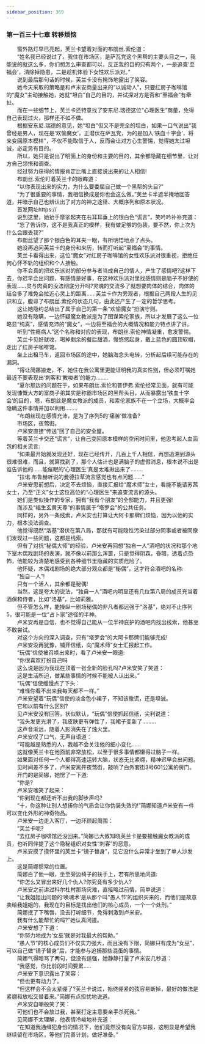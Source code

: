 ```yaml
---
sidebar_position: 369
---
```

### 第一百三十七章 转移烦恼  


　　窗外路灯早已亮起，芙兰卡望着对面的布朗丝.索伦道：  
　　“姓名我已经说过了，我住在市场区，是萨瓦党这个黑帮的主要头目之一，我能说的就这么多，你们想怎么审查都可以，反正我的目的只有两个，一是追查‘至福会’，清除掉隐患，二是趁机体验下女性欢乐派对。”  
　　说到最后那句话的时候，芙兰卡没有掩饰地露出了笑容。  
　　她今天采取的策略是和卢米安商量出来的“以诚动人”，只要红房子咖啡馆的“魔女”主动接触她，她就“坦白”自己的目的，并试探对方是否和“至福会”有牵扯。  
　　而在一些细节上，芙兰卡还特意找了安东尼.瑞德这位“心理医生”商量，免得自己表现过火，那样还不如不做。  
　　根据安东尼.瑞德的意见，她“坦白”但又不是完全的坦白，如果一口气说出“我曾经是男人，现在是‘欢愉魔女’，正潜伏在萨瓦党，为的是加入‘铁血十字会’，将来变回原本模样”，不仅不能取信于人，反而会让对方心生警惕，觉得她太过坦诚，必定另有目的。  
　　所以，她只是说出了明面上的身份和主要的目的，其余都隐藏在细节里，让对方自己领悟和调查。  
　　经过努力获得的情报肯定比嘴上直接说出来的让人相信!  
　　布朗丝.索伦盯着芙兰卡的眼眸道：  
　　“以你表现出来的实力，为什么要委屈自己做一个黑帮的头目?”  
　　“为了很重要的事情，我相信换成是你也会这么做。”芙兰卡半遮半掩地回答道，并暗示自己也辨认出了对方的神之途径、大概序列和原本状况。  
　　首发网址https://  
　　说到这里，她抬手摩挲起夹在右耳耳垂上的银白色“谎言”，笑吟吟补补充道：  
　　“忘了告诉你，这不是我真正的模样，我有做足够的伪装，要不然，你上次为什么会跟丢我?”  
　　布朗丝望了那个银白色的耳夹一眼，有所明悟地点了点头。  
　　她没再追问芙兰卡的身份和来历，转而打听起“至福会”的事情。  
　　芙兰卡看得出来，这位“魔女”对红房子咖啡馆的女性欢乐派对很重视，拒绝任何心怀不轨的组织和个人接触。  
　　你不会真的把欢乐派对的部分参与者当成自己的情人，产生了感情吧?这样下去，你迟早会出问题，有感情是好事，在这种欢乐派对里找感情则是脑子不好使的表现……灵与肉真的没法彻底分开吗?灵魂的交流多了就想要肉体的结合，肉体的结合多了难免会拉近心灵上的距离……芙兰卡作为旁观者，根据自己两段人生的见识和立，腹诽了布朗丝.索伦的状态几句，由此还产生了一定的哲学思考。  
　　这让她隐约总结出了属于自己的第一条“欢愉魔女”扮演守则。  
　　她没有隐瞒，一边怀疑魔女教派是为了图谋索伦家族，所以才发展了这么一位略显“纯真”，感情充沛的“魔女”，一边将至福会的大概情况和能力特点讲了讲。  
　　听到“性瘾病人”这个名称和对应的表现，布朗丝.索伦神情凝重，愈发警惕。  
　　芙兰卡见好就收，喝掉剩余的餐后甜酒，慢悠悠起身，戴上蓝色的圆顶软帽，走出了红房子咖啡馆。  
　　坐上出租马车，返回市场区的途中，她脑海念头电转，分析起后续可能存在的漏洞。  
　　“得让简娜搬走，不，她住在我公寓里更能证明我的真实性别，但必须叮嘱她最近不要表现出‘刺客和‘教唆者’的能力……..  
　　“夏尔那边的问题在于，如果布朗丝.索伦和普伊弗.索伦经常见面，就有可能发现慷慨大方的富商子弟其实是称霸市场区的黑帮头目，从而暴露出‘铁血十字会’的目的，嗯，布朗丝是魔女教派的成员，和索伦家族不在一个立场，大概率会隐瞒这件事情并加以利用……..  
　　“布朗丝现在感情充沛，是为了序列5的‘痛苦’做准备?  
　　市场区，夜莺街。  
　　卢米安直接“传送”回了自己的安全屋。  
　　等着芙兰卡交还“谎言”，让自己变回原本模样的空闲时间里，他思考起人血面包的相关流言:  
　　“如果最开始就发现还好，现在已经传开，几百上千人相信，再想追溯到源头很难很难，而且，就算找到了，那个人估计也是满脑子的虚假消息，根本说不出是谁告诉他的……能催眠的‘心理医生’真是太难揪出来了……..  
　　“拉诺.布鲁赫听说的曼德拉草流言感觉也有点问题……”  
　　卢米安思前想后，决定不去烦恼，直接汇报给“魔术师”女士，看能不能请苏茜女士，乃至“正义”女士这位高位的“心理医生”来追查流言的源头。  
　　她们是类似操作的专家，拥有“我有个朋友”的全部能力，并且更强!  
　　而涉及“福生玄黄天尊”的事情属于“塔罗会”的公共任务。  
　　同样的，另外一条线索，卢米安也打算让大阿卡那牌们烦恼，因为以他的实力，根本没法调查。  
　　他觉得既然“洛基”潜伏在第八局，那就有可能隐性污染过部分同事或者被同僚们发现过一些问题，这都是线索。  
　　但有了对抗“秘偶大师”的经验，卢米安再回想“独自一人”酒吧的状况和那个地下室木偶戏剧场的表演，就不像以前那么浑噩，只是觉得阴森，昏暗，透着点恐怖，他能较为清楚地感受到各种细节里隐藏的实质危险了。  
　　他怀疑，木偶戏剧场的绝大部分观众都是“秘偶”，这才符合酒吧的名称:  
　　“独自一人”!  
　　只有一个活人，其余都是秘偶!  
　　当然，这是夸大的说法，“独自一人”酒吧内明显还有几位第八局的成员充当着酒保和侍者，比如“洛基”，比如莉雅。  
　　但不管怎么样，能操纵一剧场秘偶的非凡者都远强于“洛基”，绝对不止序列5，很可能是一位“占卜家”途径的半神。  
　　卢米安再是自信，也不觉得自己能从一位半神庇护的酒吧内找出线索，他甚至不敢尝试。  
　　对这个方向的深入调查，只有“塔罗会”的大阿卡那牌们能够完成!  
　　卢米安没再犹豫，铺开信纸，向“魔术师”女士汇报起工作。  
　　“玩偶”信使被召唤出来时，看了卢米安一眼道:  
　　“你很喜欢打扮自己吗  
　　这么说是因为我现在顶着一张全新的脸孔吗?卢米安笑了笑道：  
　　这是生活所迫，做某些事情的时候不能被人认出来。”  
　　“玩偶”信使缓慢点了下头：  
　　“难怪你看不出来我每天都不一样。”  
　　卢米安望着“玩偶”信使的淡金色小裙子，不知该撒谎，还是坦诚。  
　　它和以前有什么区别?  
　　见卢米安没有回答，状似默认，“玩偶”信使抓起信纸，尖利说道：  
　　“我头发更光滑了，我皮肤更有弹性了，我裙子变新了……...  
　　这声音渐远，随着人影消失在了烛火里。  
　　卢米安叹了口气，无声自语道：  
　　“可能越是熟悉的人，我越不会关注他的细小变化……  
　　这就像芙兰卡在他面前非常放松，以至于很多事情都懒得过脑子一样。  
　　如果面对任何一个人都得高速运转大脑，状态无比紧绷，精神迟早会出问题。  
　　见时间差不多了，卢米安离开夜莺街，敲响了白外套街3号601公寓的房门。  
　　开门的是简娜，她愣了一下道:  
　　“你是?  
　　卢米安嗤笑了起来：  
　　“你到现在都还听不出我的脚步声吗?  
　　“十，你这种让别人想揍你的气质会让你伪装失效的!”简娜知道卢米安有一件可以变化外形的神奇物品。  
　　卢米安一边走入客厅，一边环顾起周围：  
　　“芙兰卡呢?  
　　“去红房子咖啡馆还没回来。”简娜已大致知晓芙兰卡是要接触魔女教派的成员，也听同伴提了这个隐秘组织对女性“刺客”的恶意。  
　　卢米安摸了摸怀里的芙兰卡“镜子替身”，见它没什么异常才坐到了单人沙发上。  
　　这是简娜惯常的位置。  
　　简娜白了他一眼，坐至旁边椅子的扶手上，若有所思地问道:  
　　“你怎么又冒出来好几个仇人?你究竟有多少仇人?  
　　卢米安之前讲过科尔杜村那场灾难，直接略过前情，简单说道：  
　　“让我姐姐出问题的‘唤魂术’是从那个叫“愚人节’的组织买来的，而他们是故意卖给我姐姐的，我现在的目标是找出他们的核心成员，一个一个处刑。”  
　　简娜抿了下嘴唇，没去打听细节，免得刺激到卢米安。  
　　我有什么能帮忙的吗?”她认真问道。  
　　卢米安想了下道：  
　　“你努力地成为‘女巫’就是对我最大的帮助。”  
　　“愚人节”的核心成员们不仅实力强大，而且没有下限，简娜只有成为“女巫”，可以自己做“镜子替身”后，才能参与追捕那些混蛋的事情。  
　　简娜气得暗骂了两句，但没有逞强，她静静打量了卢米安几秒道：  
　　“我感觉，你比前段时间要累.….  
　　卢米安下意识露出了笑容：  
　　“但也更有动力了。  
　　“但这样会不会太紧绷了?芙兰卡说过，始终绷紧的弦容易断掉，最好的做法是紧绷和放松交替着来。”简娜有点担忧地说道。  
　　卢米安自嘲般笑了笑：  
　　可他们也不会放过我，甚至打定主意要亲手杀死我。”  
　　见简娜不太理解，他表情冷峻地补充道：  
　　“在知道我通缉犯身份的情况下，他们竟然没有向官方举报，这明显是希望我继续留在市场区，等他们完善计划，做好准备。”  
